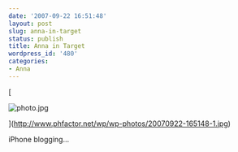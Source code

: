 ```yaml
---
date: '2007-09-22 16:51:48'
layout: post
slug: anna-in-target
status: publish
title: Anna in Target
wordpress_id: '480'
categories:
- Anna
---
```




[


![photo.jpg](http://www.phfactor.net/wp/wp-photos/thumb.20070922-165148-1.jpg)



](http://www.phfactor.net/wp/wp-photos/20070922-165148-1.jpg)

iPhone blogging...
